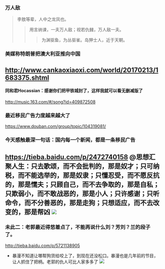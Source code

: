 ### 万人敌
>李敖等辈，人中之龙凤也。
>>用言纳谏，一夫万人敌；视若仇雠，万人敌一夫。
>>>为渊驱鱼，为丛驱雀。岛狎士人，近于天朝。
### 美媒称特朗普把澳大利亚推向中国
http://www.cankaoxiaoxi.com/world/20170213/1683375.shtml
---
#### 同和君Hocassian：感谢你们把甲铁城封了，这样我就可以看无删减版了
http://music.163.com/#/song?id=409872508
### 最近移民广告力度越来越大了
https://www.douban.com/group/topic/104319081/
### 今天感触最深一句话：国内每一个新闻，都是一条移民广告
https://tieba.baidu.com/p/2472740158
@思想汇聚人生：只去歌颂，而不会批判的，那是奴才；只可纳税，而不能选举的，那是奴隶；只懂忍受，而不愿反抗的，那是懦夫；只顾自己，而不去争取的，那是自私；只欺弱小，而不敢战恶的，那是小人；只许感谢；只听命令，而不分善恶的，那是走狗；只想适应，而不去改变的，那是帮凶
![](https://imgsa.baidu.com/forum/w%3D580/sign=347f9e97c75c1038247ececa8210931c/99487566d016092476373c96d50735fae7cd3466.jpg)
---
### 未此二：老郭最近得悠着点了，不能再说什么刘？芳刘？兰的段子了。
http://tieba.baidu.com/p/5721138905
- 暴漫不知道让哪帮狗货给咬上了，到现在还没松口。暴漫也是几年前的节目，让人抓住了把柄。老郭的仇人可比人家多多了
![](http://imgsrc.baidu.com/forum/pic/item/432cd00735fae6cd187c03f203b30f2443a70f64.jpg)